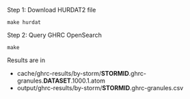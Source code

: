 Step 1: Download HURDAT2 file

    make hurdat

Step 2: Query GHRC OpenSearch

    make

Results are in 

 * cache/ghrc-results/by-storm/**STORMID**.ghrc-granules.**DATASET**.1000.1.atom
 * output/ghrc-results/by-storm/**STORMID**.ghrc-granules.csv


